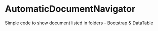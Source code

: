 # AutomaticDocumentNavigator
Simple code to show document listed in folders - Bootstrap &amp; DataTable
